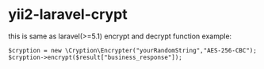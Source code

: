 # yii2-laravel-crypt
this is same as laravel(>=5.1) encrypt and decrypt function
example:

```
$cryption = new \Cryption\Encrypter("yourRandomString","AES-256-CBC");
$cryption->encrypt($result["business_response"]);

```